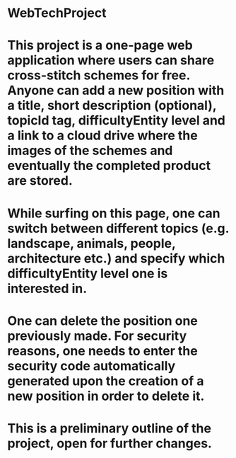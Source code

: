 # WebTechProject
# This project is a one-page web application where users can share cross-stitch schemes for free. Anyone can add a new position with a title, short description (optional), topicId tag, difficultyEntity level and a link to a cloud drive where the images of the schemes and eventually the completed product are stored.
# While surfing on this page, one can switch between different topics (e.g. landscape, animals, people, architecture etc.) and specify which difficultyEntity level one is interested in.
# One can delete the position one previously made. For security reasons, one needs to enter the security code automatically generated upon the creation of a new position in order to delete it.
# This is a preliminary outline of the project, open for further changes.